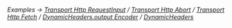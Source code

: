 ###### Examples -> [Transport Http RequestInput](../../examples/transport-http_RequestInput.md) / [Transport Http Abort](../../examples/transport-http_abort.md) / [Transport Http Fetch](../../examples/transport-http_fetch.md) / [DynamicHeaders.output Encoder](../../examples/dynamicHeaders.output-encoder.md) / [DynamicHeaders](../../examples/dynamicHeaders.md)

